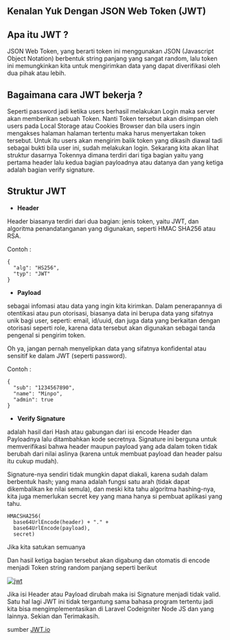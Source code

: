 ## Kenalan Yuk Dengan JSON Web Token (JWT)

## Apa itu JWT ?

JSON Web Token, yang berarti token ini menggunakan JSON (Javascript Object Notation) berbentuk string panjang yang sangat random, lalu token ini memungkinkan kita untuk mengirimkan data yang dapat diverifikasi oleh dua pihak atau lebih.

## Bagaimana cara JWT bekerja ?
Seperti password jadi ketika users berhasil melakukan Login maka server akan memberikan sebuah Token. Nanti Token tersebut akan disimpan oleh users pada Local Storage atau Cookies Browser dan bila users ingin mengakses halaman halaman tertentu maka harus menyertakan token tersebut.  Untuk itu users akan mengirim balik token yang dikasih diawal tadi sebagai bukti bila user ini, sudah melakukan login. Sekarang kita akan lihat struktur dasarnya Tokennya dimana terdiri dari tiga bagian yaitu yang pertama header lalu kedua bagian payloadnya atau datanya dan yang ketiga adalah bagian verify signature.

## Struktur JWT

- **Header**

Header biasanya terdiri dari dua bagian: jenis token, yaitu JWT, dan algoritma penandatanganan yang digunakan, seperti HMAC SHA256 atau RSA.

Contoh : 

```
{
  "alg": "HS256",
  "typ": "JWT"
}
```
- **Payload**

 sebagai infomasi atau data yang ingin kita kirimkan. Dalam penerapannya di otentikasi atau pun otorisasi, biasanya data ini berupa data yang sifatnya unik bagi user, seperti: email, id/uuid, dan juga data yang berkaitan dengan otorisasi seperti role, karena data tersebut akan digunakan sebagai tanda pengenal si pengirim token.

Oh ya, jangan pernah menyelipkan data yang sifatnya konfidental atau sensitif ke dalam JWT (seperti password).

Contoh :

```
{
  "sub": "1234567890",
  "name": "Minpo",
  "admin": true
}
```
- **Verify Signature** 

adalah hasil dari Hash atau gabungan dari isi encode Header dan Payloadnya lalu ditambahkan kode secretnya. Signature ini berguna untuk memverifikasi bahwa header maupun payload yang ada dalam token tidak berubah dari nilai aslinya (karena untuk membuat payload dan header palsu itu cukup mudah).

Signature-nya sendiri tidak mungkin dapat diakali, karena sudah dalam berbentuk hash; yang mana adalah fungsi satu arah (tidak dapat dikembalikan ke nilai semula), dan meski kita tahu algoritma hashing-nya, kita juga memerlukan secret key yang mana hanya si pembuat aplikasi yang tahu.

```
HMACSHA256(
  base64UrlEncode(header) + "." +
  base64UrlEncode(payload),
  secret)
```
Jika kita satukan semuanya

Dan hasil ketiga bagian tersebut akan digabung dan otomatis di encode menjadi Token string random panjang seperti berikut


<a href="https://ibb.co/FVkyf07"><img src="https://i.ibb.co/xHKBcf5/jwt.png" alt="jwt" border="0"></a>

Jika isi Header atau Payload dirubah maka isi Signature menjadi tidak valid. Satu hal lagi JWT ini tidak tergantung sama bahasa program tertentu jadi kita bisa mengimplementasikan di Laravel Codeigniter Node JS dan yang lainnya. Sekian dan Terimakasih.

sumber [JWT.io](https://jwt.io/introduction)